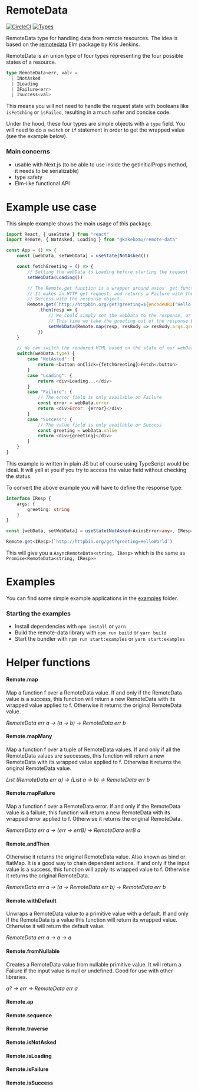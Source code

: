 # RemoteData

[![CircleCI](https://circleci.com/gh/kakekomu/remote-data.svg?style=svg)](https://circleci.com/gh/kakekomu/remote-data)
[![Types](https://img.shields.io/npm/types/@kakekomu/remote-data.svg)](https://npm.im/@kakekomu/remote-data)

RemoteData type for handling data from remote resources.
The idea is based on the [remotedata](https://package.elm-lang.org/packages/krisajenkins/remotedata/latest/) Elm package
by Kris Jenkins.

RemoteData is an union type of four types representing the four possible states of a resource.

```typescript
type RemoteData<err, val> =
  | INotAsked
  | ILoading
  | IFailure<err>
  | ISuccess<val>
```

This means you will not need to handle the request state with booleans like `isFetching` or `isFailed`,
resulting in a much safer and concise code.

Under the hood, these four types are simple objects with a `type` field. You will need to do a
`switch` or `if` statement in order to get the wrapped value (see the example below).

### Main concerns
- usable with Next.js (to be able to use inside the getInitialProps method, it needs to be serializable)
- type safety
- Elm-like functional API

# Example use case

This simple example shows the main usage of this package.

```javascript
import React, { useState } from "react"
import Remote, { NotAsked, Loading } from "@kakekomu/remote-data"

const App = () => {
    const [webData, setWebData] = useState(NotAsked())

    const fetchGreeting = () => {
        // Setting the webData to Loading before starting the request
        setWebData(Loading())

        // The Remote.get function is a wrapper around axios' get function. 
        // It makes an HTTP get request, and returns a Failure with the error message or a 
        // Success with the response object.
        Remote.get(`http://httpbin.org/get?greeting=${encodeURI("Hello World!")}`)
            .then(resp => {
                // We could simply set the webData to the response, or do some mapping on it.
                // This time we take the greeting out of the response body.
                setWebData(Remote.map(resp, resBody => resBody.args.greeting))
            })
    }

    // We can switch the rendered HTML based on the state of our webData
    switch(webData.type) {
        case "NotAsked": {
            return <button onClick={fetchGreeting}>Fetch</button>
        }
        case "Loading": {
            return <div>Loading...</div>
        }
        case "Failure": {
            // The error field is only available on Failure
            const error = webData.error
            return <div>Error: {error}</div>
        }
        case "Success": {
            // The value field is only available on Success
            const greeting = webData.value
            return <div>{greeting}</div>
        }
    }
}
```

This example is written in plain JS but of course using TypeScript would be ideal.
It will yell at you if you try to access the value field without checking the status.

To convert the above example you will have to define the response type:

```typescript
interface IResp {
    args: {
        greeting: string
    }
}

const [webData, setWebData] = useState(NotAsked<AxiosError<any>, IResp>())

Remote.get<IResp>(`http://httpbin.org/get?greeting=HelloWorld`)
```

This will give you a `AsyncRemoteData<string, IResp>` which is the same as `Promise<RemoteData<string, IResp>>`

# Examples

You can find some simple example applications in the [examples](https://github.com/kakekomu/remote-data/tree/master/examples) folder.

### Starting the examples
 - Install dependencies with `npm install` or `yarn`
 - Build the remote-data library with `npm run build` or `yarn build` 
 - Start the bundler with `npm run start:examples` or `yarn start:examples`

# Helper functions

#### Remote.map
Map a function f over a RemoteData value.
If and only if the RemoteData value is a success, this function will
return a new RemoteData with its wrapped value applied to f.
Otherwise it returns the original RemoteData value.
 
*RemoteData err a -> (a -> b) -> RemoteData err b*

#### Remote.mapMany

Map a function f over a tuple of RemoteData values.
If and only if all the RemoteData values are successes, this function will
return a new RemoteData with its wrapped value applied to f.
Otherwise it returns the original RemoteData value.

*List (RemoteData err a) -> (List a -> b) -> RemoteData err b*

#### Remote.mapFailure

Map a function f over a RemoteData error.
If and only if the RemoteData value is a failure, this function will
return a new RemoteData with its wrapped error applied to f.
Otherwise it returns the original RemoteData.

*RemoteData err a -> (err -> errB) -> RemoteData errB a*

#### Remote.andThen

Otherwise it returns the original RemoteData value.
Also known as bind or flatMap. It is a good way to chain dependent actions.
If and only if the input value is a success, this function will
apply its wrapped value to f.
Otherwise it returns the original RemoteData.


*RemoteData err a -> (a -> RemoteData err b) -> RemoteData err b*

#### Remote.withDefault

Unwraps a RemoteData value to a primitive value with a default.
If and only if the RemoteData is a value this function will return its
wrapped value. Otherwise it will return the default value.

*RemoteData err a -> a -> a*

#### Remote.fromNullable

Creates a RemoteData value from nullable primitive value.
It will return a Failure if the input value is null or undefined.
Good for use with other libraries.

*a? -> err -> RemoteData err a*

#### Remote.ap
#### Remote.sequence
#### Remote.traverse
#### Remote.isNotAsked
#### Remote.isLoading
#### Remote.isFailure
#### Remote.isSuccess
